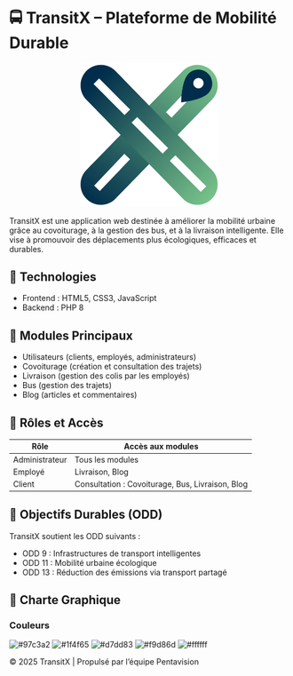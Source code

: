 # 🚍 TransitX – Plateforme de Mobilité Durable
<p align="center">
  <img src="./View/assets/images/logo.png" alt="TransitX Logo" width="250"/>
</p>
TransitX est une application web destinée à améliorer la mobilité urbaine grâce au covoiturage, à la gestion des bus, et à la livraison intelligente. Elle vise à promouvoir des déplacements plus écologiques, efficaces et durables.

## 🔧 Technologies

- Frontend : HTML5, CSS3, JavaScript
- Backend : PHP 8

## 🧩 Modules Principaux

- Utilisateurs (clients, employés, administrateurs)
- Covoiturage (création et consultation des trajets)
- Livraison (gestion des colis par les employés)
- Bus (gestion des trajets)
- Blog (articles et commentaires)

## 👥 Rôles et Accès

| Rôle         | Accès aux modules                                             |
|--------------|---------------------------------------------------------------|
| Administrateur | Tous les modules                                             |
| Employé       | Livraison, Blog                                              |
| Client        | Consultation : Covoiturage, Bus, Livraison, Blog             |

## 🎯 Objectifs Durables (ODD)

TransitX soutient les ODD suivants :

- ODD 9 : Infrastructures de transport intelligentes
- ODD 11 : Mobilité urbaine écologique
- ODD 13 : Réduction des émissions via transport partagé

## 🎨 Charte Graphique

### Couleurs

![#97c3a2](https://www.colorhexa.com/97c3a2.png) ![#1f4f65](https://www.colorhexa.com/1f4f65.png) ![#d7dd83](https://www.colorhexa.com/d7dd83.png) ![#f9d86d](https://www.colorhexa.com/f9d86d.png) ![#ffffff](https://www.colorhexa.com/ffffff.png)

© 2025 TransitX | Propulsé par l’équipe Pentavision
